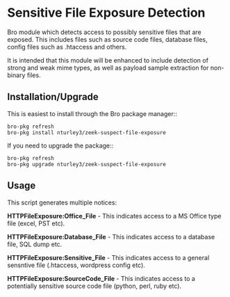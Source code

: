 Sensitive File Exposure Detection
======================

Bro module which detects access to possibly sensitive files that are exposed.
This includes files such as source code files, database files, config files
such as .htaccess and others. 

It is intended that this module will be enhanced to include detection of
strong and weak mime types, as well as payload sample extraction for non-binary
files. 

Installation/Upgrade
------------

This is easiest to install through the Bro package manager::

	bro-pkg refresh
	bro-pkg install nturley3/zeek-suspect-file-exposure

If you need to upgrade the package::

	bro-pkg refresh
	bro-pkg upgrade nturley3/zeek-suspect-file-exposure

Usage
-----

This script generates multiple notices:

**HTTPFileExposure:Office_File** - This indicates access to a
MS Office type file (excel, PST etc).

**HTTPFileExposure:Database_File** - This indicates access to a 
database file, SQL dump etc.  

**HTTPFileExposure:Sensitive_File** - This indicates access to a 
general sensntive file (.htaccess, wordpress config etc).

**HTTPFileExposure:SourceCode_File** - This indicates access to a 
potentially sensitive source code file (python, perl, ruby etc). 
  
